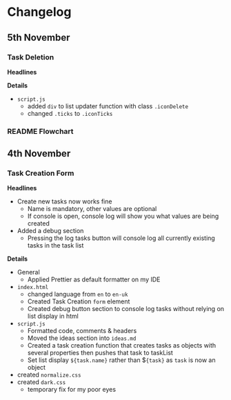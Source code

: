 # Changelog

## 5th November

### Task Deletion

**Headlines**

**Details**

- `script.js`
  - added `div` to list updater function with class `.iconDelete`
  - changed `.ticks` to `.iconTicks`

### README Flowchart

## 4th November

### Task Creation Form

**Headlines**

- Create new tasks now works fine
  - Name is mandatory, other values are optional
  - If console is open, console log will show you what values are being created
- Added a debug section
  - Pressing the log tasks button will console log all currently existing tasks in the task list

**Details**

- General
  - Applied Prettier as default formatter on my IDE
- `index.html`
  - changed language from `en` to `en-uk`
  - Created Task Creation `form` element
  - Created debug button section to console log tasks without relying on list display in html
- `script.js`
  - Formatted code, comments & headers
  - Moved the ideas section into `ideas.md`
  - Created a task creation function that creates tasks as objects with several properties then pushes that task to taskList
  - Set list display `${task.name}` rather than $`{task}` as `task` is now an object
- created `normalize.css`
- created `dark.css`
  - temporary fix for my poor eyes
